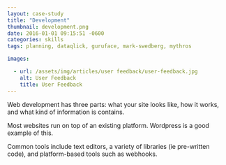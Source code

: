 ```yaml
---
layout: case-study
title: "Development"
thumbnail: development.png
date: 2016-01-01 09:15:51 -0600
categories: skills
tags: planning, dataqlick, guruface, mark-swedberg, mythros

images:

  - url: /assets/img/articles/user feedback/user-feedback.jpg
    alt: User Feedback
    title: User Feedback
---
```


<p>Web development has three parts: what your site looks like, how it works, and what kind of information is contains.</p>
<p>Most websites run on top of an existing platform. Wordpress is a good example of this.</p>
<p>Common tools include text editors, a variety of libraries (ie pre-written code), and platform-based tools such as webhooks.</p>